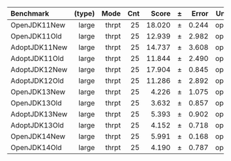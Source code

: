 Benchmark | (type) | Mode | Cnt | Score | ± | Error | Units
:---------|-------:|-----:|----:|------:|---|------:|-----:
OpenJDK11New | large | thrpt | 25 | 18.020 | ± | 0.244 | ops/s
OpenJDK11Old | large | thrpt | 25 | 12.939 | ± | 2.982 | ops/s
AdoptJDK11New | large | thrpt | 25 | 14.737 | ± | 3.608 | ops/s
AdoptJDK11Old | large | thrpt | 25 | 11.844 | ± | 2.490 | ops/s
AdoptJDK12New | large | thrpt | 25 | 17.904 | ± | 0.845 | ops/s
AdoptJDK12Old | large | thrpt | 25 | 11.286 | ± | 2.892 | ops/s
OpenJDK13New | large | thrpt | 25 | 4.226 | ± | 1.075 | ops/s
OpenJDK13Old | large | thrpt | 25 | 3.632 | ± | 0.857 | ops/s
AdoptJDK13New | large | thrpt | 25 | 5.393 | ± | 0.902 | ops/s
AdoptJDK13Old | large | thrpt | 25 | 4.152 | ± | 0.718 | ops/s
OpenJDK14New | large | thrpt | 25 | 5.991 | ± | 0.168 | ops/s
OpenJDK14Old | large | thrpt | 25 | 4.190 | ± | 0.787 | ops/s

